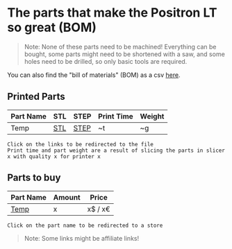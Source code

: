 # The parts that make the Positron LT so great (BOM)
>Note: None of these parts need to be machined! Everything can be bought, some parts might need to be shortened with a saw, and some holes need to be drilled, so only basic tools are required.

You can also find the "bill of materials" (BOM) as a csv [here](./bom.csv).

## Printed Parts
| Part Name | STL | STEP | Print Time | Weight| 
| --- | --- | --- | --- | --- |
| Temp | [STL]() | [STEP]() | ~t | ~g |

``Click on the links to be redirected to the file``<br>
``Print time and part weight are a result of slicing the parts in slicer x with quality x for printer x``

## Parts to buy
| Part Name | Amount | Price |
| --- | --- | --- | 
| [Temp]() | x | x$ / x€ |

``Click on the part name to be redirected to a store``

> Note: Some links might be affiliate links!
